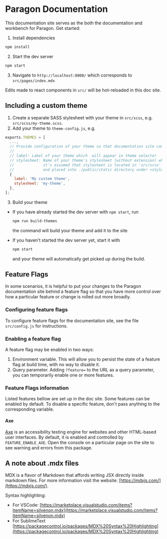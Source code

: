 # Paragon Documentation

This documentation site serves as the both the documentation and workbench for Paragon. Get started:

1. Install dependencies

```sh
npm install
```

2. Start the dev server

```sh
npm start
```

3. Navigate to `http://localhost:8000/` which corresponds to `src/pages/index.mdx`

Edits made to react components in `src/` will be hot-reloaded in this doc site.

## Including a custom theme

1. Create a separate SASS stylesheet with your theme in `src/scss`, e.g. `src/scss/my-theme.scss`.
2. Add your theme to `theme-config.js`, e.g.

```javascript
exports.THEMES = [
  ...,
  // Provide configuration of your theme so that documentation site can pick it up
  //
  // label: Label of your theme which  will appear in theme selector
  // stylesheet: Name of your theme's stylesheet (without extension) which you created during the first step,
  //             it's assumed that stylesheet is located in 'src/scss'. The stylesheet will be compiled into CSS
  //             and placed into ./public/static directory under <stylesheet>.css name
  {
    label: 'My custom theme',
    stylesheet: 'my-theme',
  },
];
```

3. Build your theme

  - If you have already started the dev server with `npm start`, run
    ```sh
    npm run build-themes
    ```

    the command will build your theme and add it to the site
  - If you haven't started the dev server yet, start it with

    ```sh
    npm start
    ```

    and your theme will automatically get picked up during the build.

## Feature Flags
In some scenarios, it is helpful to put your changes to the Paragon documentation site behind a feature flag so that you have more control over how a particular feature or change is rolled out more broadly.

### Configuring feature flags
To configure feature flags for the documentation site, see the file `src/config.js` for instructions.

### Enabling a feature flag
A feature flag may be enabled in two ways:
1. Environment variable. This will allow you to persist the state of a feature flag at build time, with no way to disable it.
2. Query parameter. Adding `?feature=` to the URL as a query parameter, you can temporarily enable one or more features.

### Feature Flags information
Listed features bellow are set up in the doc site. Some features can be enabled by default. To disable a specific feature, don't pass anything to the corresponding variable.

#### Axe
[Axe](https://www.npmjs.com/package/axe-core) is an accessibility testing engine for websites and other HTML-based user interfaces. By default, it is enabled and controlled by `FEATURE_ENABLE_AXE`. Open the console on a particular page on the site to see warning and errors from this package.

## A note about .mdx files

MDX is a flavor of Markdown that affords writing JSX directly inside markdown files. For more information visit the website: [https://mdxjs.com/](https://mdxjs.com/).

Syntax highlighting:

- For VSCode: [https://marketplace.visualstudio.com/items?itemName=silvenon.mdx](https://marketplace.visualstudio.com/items?itemName=silvenon.mdx)
- For SublimeText [https://packagecontrol.io/packages/MDX%20Syntax%20Highlighting](https://packagecontrol.io/packages/MDX%20Syntax%20Highlighting)
